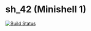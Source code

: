 sh_42 (Minishell 1)
==================
[![Build Status](https://travis-ci.org/Vallium/sh_42.svg)](https://travis-ci.org/Vallium/sh_42)
